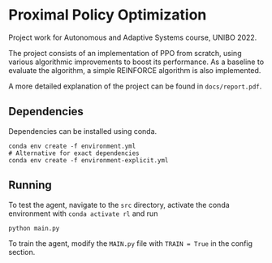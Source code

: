 # Proximal Policy Optimization
Project work for Autonomous and Adaptive Systems course, UNIBO 2022.

The project consists of an implementation of PPO from scratch, using various algorithmic improvements to boost its 
performance. As a baseline to evaluate the algorithm, a simple REINFORCE algorithm is also implemented.

A more detailed explanation of the project can be found in `docs/report.pdf`.


## Dependencies
Dependencies can be installed using conda.
```
conda env create -f environment.yml
# Alternative for exact dependencies
conda env create -f environment-explicit.yml
```

## Running
To test the agent, navigate to the `src` directory, activate the conda environment with `conda activate rl` and run
```
python main.py
```

To train the agent, modify the `MAIN.py` file with `TRAIN = True` in the config section.